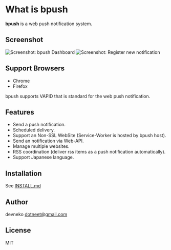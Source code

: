 # What is bpush

**bpush** is a web push notification system.

## Screenshot

![Screenshot: bpush Dashboard](http://i.imgur.com/TJSgZMK.jpg)
![Screenshot: Register new notification](http://i.imgur.com/raCcrrO.jpg)

## Support Browsers

 - Chrome
 - Firefox

bpush supports VAPID that is standard for the web push notification.

## Features

 - Send a push notification.
 - Scheduled delivery.
 - Support an Non-SSL WebSite (Service-Worker is hosted by bpush host).
 - Send an notification via Web-API.
 - Manage multiple websites.
 - RSS coordination (deliver rss items as a push notification automatically).
 - Support Japanese language.

## Installation

See [INSTALL.md](INSTALL.md)

## Author

devneko <dotneet@gmail.com>

## License

MIT
